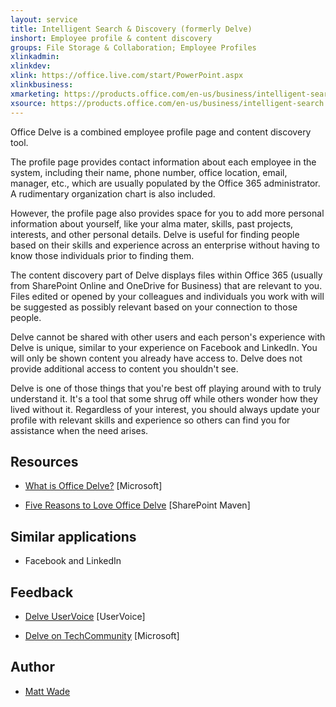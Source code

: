```yaml
---
layout: service
title: Intelligent Search & Discovery (formerly Delve)
inshort: Employee profile & content discovery
groups: File Storage & Collaboration; Employee Profiles
xlinkadmin: 
xlinkdev: 
xlink: https://office.live.com/start/PowerPoint.aspx
xlinkbusiness: 
xmarketing: https://products.office.com/en-us/business/intelligent-search
xsource: https://products.office.com/en-us/business/intelligent-search
---
```

Office Delve is a combined employee profile page and content discovery
tool.

The profile page provides contact information about each employee in the
system, including their name, phone number, office location, email,
manager, etc., which are usually populated by the Office 365
administrator. A rudimentary organization chart is also included.

However, the profile page also provides space for you to add more
personal information about yourself, like your alma mater, skills, past
projects, interests, and other personal details. Delve is useful for
finding people based on their skills and experience across an enterprise
without having to know those individuals prior to finding them.

The content discovery part of Delve displays files within Office 365
(usually from SharePoint Online and OneDrive for Business) that are
relevant to you. Files edited or opened by your colleagues and
individuals you work with will be suggested as possibly relevant based
on your connection to those people.

Delve cannot be shared with other users and each person's experience
with Delve is unique, similar to your experience on Facebook and
LinkedIn. You will only be shown content you already have access to.
Delve does not provide additional access to content you shouldn't see.

Delve is one of those things that you're best off playing around with to
truly understand it. It's a tool that some shrug off while others wonder
how they lived without it. Regardless of your interest, you should
always update your profile with relevant skills and experience so others
can find you for assistance when the need arises.

Resources
---------

-   [What is Office
    Delve?](https://support.office.com/en-us/article/What-is-Office-Delve-1315665a-c6af-4409-a28d-49f8916878ca)
    \[Microsoft\]

-   [Five Reasons to Love Office
    Delve](https://sharepointmaven.com/5-reasons-love-new-office-365-delve/)
    \[SharePoint Maven\]

Similar applications
--------------------

-   Facebook and LinkedIn

Feedback
---------

-   [Delve UserVoice](https://office365.uservoice.com/forums/273487-delve)
    \[UserVoice\]
    
-   [Delve on TechCommunity](https://techcommunity.microsoft.com/t5/Delve/ct-p/OfficeDelve)
    \[Microsoft\]

Author
---------

-   [Matt Wade](https://www.linkedin.com/in/thatmattwade/)
